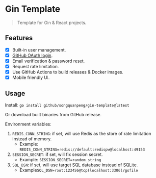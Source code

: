 # Gin Template
> Template for Gin & React projects.

## Features
+ [x] Built-in user management.
+ [x] [GitHub OAuth login](https://github.com/settings/applications/new).
+ [x] Email verification & password reset.
+ [x] Request rate limitation.
+ [x] Use GitHub Actions to build releases & Docker images. 
+ [x] Mobile friendly UI.

## Usage
Install: `go install github/songquanpeng/gin-template@latest`

Or download built binaries from GitHub release.

Environment variables:
1. `REDIS_CONN_STRING`: if set, will use Redis as the store of rate limitation instead of memory.
   + Example: `REDIS_CONN_STRING=redis://default:redispw@localhost:49153`
2. `SESSION_SECRET`: if set, will fix session secret.
   + Example: `SESSION_SECRET=random_string`
3. `SQL_DSN`: if set, will use target SQL database instead of SQLite.
   + Example`SQL_DSN=root:123456@tcp(localhost:3306)/gofile`